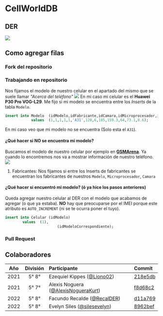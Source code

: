 # CellWorldDB

## DER
<img src="doc/der.png">

## Como agregar filas
### Fork del repositorio
### Trabajando en repositorio
Nos fijamos el modelo de nuestro celular en el apartado del mismo que se suele llamar _"Acerca del teléfono"_ <img src="img/acerca.jpg">
En mi caso mi celular es el **Huawei P30 Pro VOG-L29**.
Me fijo si mi modelo se encuentra entre los _Inserts_ de la tabla `Modelo`.
```sql
insert into Modelo	(idModelo,idFabricante,idCamara,idMicroprocesador,idSO,modelo,rom,ram,peso,altura,capacidadSD,ancho,profundidad)
            values	(1,1,1,1,1,'A31',128,6,185,159.3,64,73.1,8.6);
```
En mi caso veo que mi modelo no se encuentra (Solo esta el `A31`).
#### ¿Qué hacer si NO se encuentra mi modelo?
Buscamos el modelo de nuestro celular por ejemplo en **[GSMArena](https://www.gsmarena.com)**.
Ya cuando lo encontremos nos va a mostrar información de nuestro teléfono.
<img src="img/info.png">
1. Fabricantes: Nos fijamos si entre los Inserts de fabricantes se encuentran los fabricantes de nuestros `Modelo`, `Microprocesador`, `Camara`
#### ¿Qué hacer si encuentró mi modelo? (ó ya hice los pasos anteriores)
Queda agregar nuestro celular al DER con el modelo que acabamos de agregar (o que ya estaba). **NO** hay que preocuparse por el IMEI porque este atributo es `AUTO_INCREMENT` (ni se te ocurra poner el tuyo).
```sql
insert into Celular	(idModelo)
		values	(1),
                        (idModeloCorrespondiente);
```
### Pull Request
## Colaboradores

| Año   | División| Participante                                                                | Commit                                                                                                          |
| :---: | :---:   |       :---                                                                  | :---                                                                                                            |
| 2021  | 5° 8°   | Ezequiel Kippes ([@Liono02](https://github.com/Liono02))                    | [218e5db](https://github.com/ET12DE1Computacion/CellWorldDB/commit/218e5db6549ab4a171a5893b74ded67a1c662973)    |
| 2021  | 5° 7°   | Alexis Noguera ([@AlexisNogueraKurt](https://github.com/AlexisNogueraKurt)) | [f8d68c2](https://github.com/ET12DE1Computacion/AGBD-CellWorld/commit/f8d68c2ce261d9a72ec963e94e1ac5c245cbadb8) |
| 2022  | 5° 8°   | Facundo Recalde ([@RecalDER](https://github.com/RecalDER)) | [d11a769](https://github.com/ET12DE1Computacion/AGBD-CellWorld/commit/d11a7696a62251b5861f7cb0e26836f5004f3284) |
| 2022  | 5° 8°   | Evelyn Siles ([@silesevelyn](https://github.com/silesevelyn)) | [8962bef](https://github.com/ET12DE1Computacion/AGBD-CellWorld/commit/8962befaaed4c1ab169ab6e2309d26a58efc445d) |